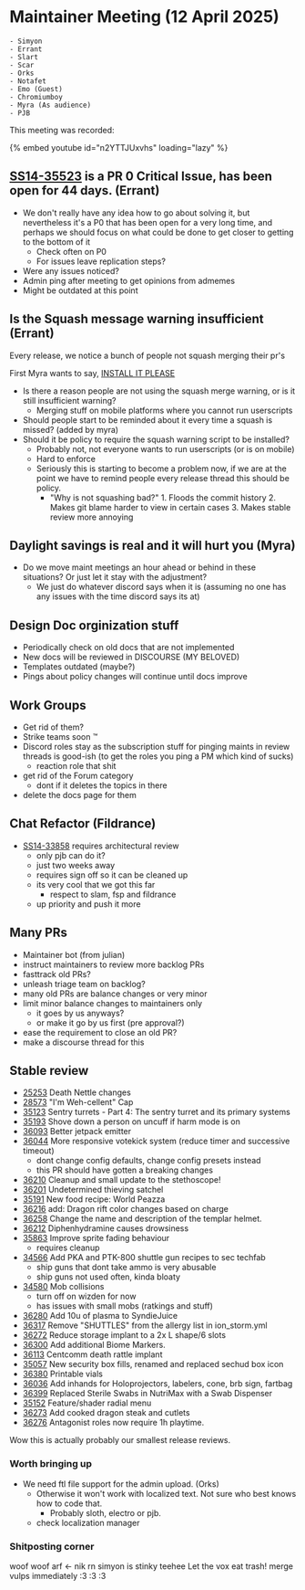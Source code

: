 # Maintainer Meeting (12 April 2025)

```admonish info
- Simyon
- Errant
- Slart
- Scar
- Orks
- Notafet
- Emo (Guest)
- Chromiumboy
- Myra (As audience)
- PJB
```

This meeting was recorded:

{% embed youtube id="n2YTTJUxvhs" loading="lazy" %}

## [SS14-35523](<https://github.com/space-wizards/space-station-14/issues/35523>) is a PR 0 Critical Issue, has been open for 44 days. (Errant)
- We don't really have any idea how to go about solving it, but nevertheless it's a P0 that has been open for a very long time, and perhaps we should focus on what could be done to get closer to getting to the bottom of it
    - Check often on P0 
    - For issues leave replication steps?
- Were any issues noticed?
- Admin ping after meeting to get opinions from admemes
- Might be outdated at this point

## Is the Squash message warning insufficient (Errant)
Every release, we notice a bunch of people not squash merging their pr's

First Myra wants to say, [INSTALL IT PLEASE](<https://greasyfork.org/en/scripts/531064-github-squash-reminder>)

- Is there a reason people are not using the squash merge warning, or is it still insufficient warning? 
    - Merging stuff on mobile platforms where you cannot run userscripts
- Should people start to be reminded about it every time a squash is missed?
(added by myra)
- Should it be policy to require the squash warning script to be installed?
    - Probably not, not everyone wants to run userscripts (or is on mobile)
    - Hard to enforce
   - Seriously this is starting to become a problem now, if we are at the point we have to remind people every release thread this should be policy.
      - "Why is not squashing bad?" 1. Floods the commit history 2. Makes git blame harder to view in certain cases 3. Makes stable review more annoying

## Daylight savings is real and it will hurt you (Myra)
- Do we move maint meetings an hour ahead or behind in these situations? Or just let it stay with the adjustment?
    - We just do whatever discord says when it is (assuming no one has any issues with the time discord says its at)

## Design Doc orginization stuff
- Periodically check on old docs that are not implemented
- New docs will be reviewed in DISCOURSE (MY BELOVED)
- Templates outdated (maybe?)
- Pings about policy changes will continue until docs improve

## Work Groups
- Get rid of them?
- Strike teams soon :tm:
- Discord roles stay as the subscription stuff for pinging maints in review threads is good-ish (to get the roles you ping a PM which kind of sucks)
    - reaction role that shit
- get rid of the Forum category
    - dont if it deletes the topics in there 
- delete the docs page for them

## Chat Refactor (Fildrance)
- [SS14-33858](<https://github.com/space-wizards/space-station-14/pull/33858>) requires architectural review
    - only pjb can do it?
    - just two weeks away
    - requires sign off so it can be cleaned up
    - its very cool that we got this far
        - respect to slam, fsp and fildrance
    - up priority and push it more

## Many PRs
- Maintainer bot (from julian)
- instruct maintainers to review more backlog PRs
- fasttrack old PRs?
- unleash triage team on backlog?
- many old PRs are balance changes or very minor
- limit minor balance changes to maintainers only
    - it goes by us anyways?
    - or make it go by us first (pre approval?)
- ease the requirement to close an old PR?
- make a discourse thread for this

## Stable review
- [25253](https://github.com/space-wizards/space-station-14/pull/25253) Death Nettle changes
- [28573](https://github.com/space-wizards/space-station-14/pull/28573) "I'm Weh-cellent" Cap
- [35123](https://github.com/space-wizards/space-station-14/pull/35123) Sentry turrets - Part 4: The sentry turret and its primary systems
- [35193](https://github.com/space-wizards/space-station-14/pull/35193) Shove down a person on uncuff if harm mode is on
- [36093](https://github.com/space-wizards/space-station-14/pull/36093) Better jetpack emitter
- [36044](https://github.com/space-wizards/space-station-14/pull/36044) More responsive votekick system (reduce timer and successive timeout)
    - dont change config defaults, change config presets instead
    - this PR should have gotten a breaking changes
- [36210](https://github.com/space-wizards/space-station-14/pull/36210) Cleanup and small update to the stethoscope!
- [36201](https://github.com/space-wizards/space-station-14/pull/36201) Undetermined thieving satchel
- [35191](https://github.com/space-wizards/space-station-14/pull/35191) New food recipe: World Peazza
- [36216](https://github.com/space-wizards/space-station-14/pull/36216) add: Dragon rift color changes based on charge
- [36258](https://github.com/space-wizards/space-station-14/pull/36258) Change the name and description of the templar helmet.
- [36212](https://github.com/space-wizards/space-station-14/pull/36212) Diphenhydramine causes drowsiness
- [35863](https://github.com/space-wizards/space-station-14/pull/35863) Improve sprite fading behaviour
    - requires cleanup
- [34566](https://github.com/space-wizards/space-station-14/pull/34566) Add PKA and PTK-800 shuttle gun recipes to sec techfab
    - ship guns that dont take ammo is very abusable
    - ship guns not used often, kinda bloaty 
- [34580](https://github.com/space-wizards/space-station-14/pull/34580) Mob collisions
    - turn off on wizden for now
    - has issues with small mobs (ratkings and stuff)
- [36280](https://github.com/space-wizards/space-station-14/pull/36280) Add 10u of plasma to SyndieJuice
- [36317](https://github.com/space-wizards/space-station-14/pull/36317) Remove "SHUTTLES" from the allergy list in ion_storm.yml
- [36272](https://github.com/space-wizards/space-station-14/pull/36272) Reduce storage implant to a 2x L shape/6 slots
- [36300](https://github.com/space-wizards/space-station-14/pull/36300) Add additional Biome Markers.
- [36113](https://github.com/space-wizards/space-station-14/pull/36113) Centcomm death rattle implant
- [35057](https://github.com/space-wizards/space-station-14/pull/35057) New security box fills, renamed and replaced sechud box icon
- [36380](https://github.com/space-wizards/space-station-14/pull/36380) Printable vials
- [36036](https://github.com/space-wizards/space-station-14/pull/36036) Add inhands for Holoprojectors, labelers, cone, brb sign, fartbag
- [36399](https://github.com/space-wizards/space-station-14/pull/36399) Replaced Sterile Swabs in NutriMax with a Swab Dispenser
- [35152](https://github.com/space-wizards/space-station-14/pull/35152) Feature/shader radial menu
- [36273](https://github.com/space-wizards/space-station-14/pull/36273) Add cooked dragon steak and cutlets
- [36276](https://github.com/space-wizards/space-station-14/pull/36276) Antagonist roles now require 1h playtime.


Wow this is actually probably our smallest release reviews.

### Worth bringing up
- We need ftl file support for the admin upload. (Orks)
   - Otherwise it won't work with localized text. Not sure who best knows how to code that. 
      - Probably sloth, electro or pjb.
    - check localization manager

### Shitposting corner
woof woof arf <- nik rn
simyon is stinky teehee
Let the vox eat trash!
merge vulps immediately
:3 :3 :3

